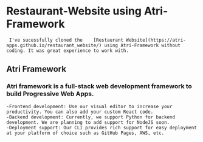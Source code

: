 # Restaurant-Website using Atri-Framework

     I've sucessfully cloned the 	[Restaurant Website](https://atri-apps.github.io/restaurant_website/) using Atri-Framework without coding. It was great experience to work with. 

## Atri Framework

### Atri framework is a full-stack web development framework to build Progressive Web Apps.

    -Frontend development: Use our visual editor to increase your productivity. You can also add your custom React code.
    -Backend development: Currently, we support Python for backend development. We are planning to add support for NodeJS soon.
    -Deployment support: Our CLI provides rich support for easy deployment at your platform of choice such as GitHub Pages, AWS, etc.
